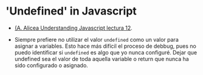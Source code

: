 # 'Undefined' in Javascript

* [(A. Alicea Understanding Javascript lectura 12][0].

* Siempre prefiere no utilizar el valor `undefined` como un valor para asignar a variables. Esto hace más difícil el proceso de debbug, pues no puedo identificar si `undefined` es algo que yo nunca configuré. Dejar que undefined sea el valor de toda aquella variable o return que nunca ha sido configurado o asignado.


























[0]:https://www.udemy.com/course/understand-javascript/